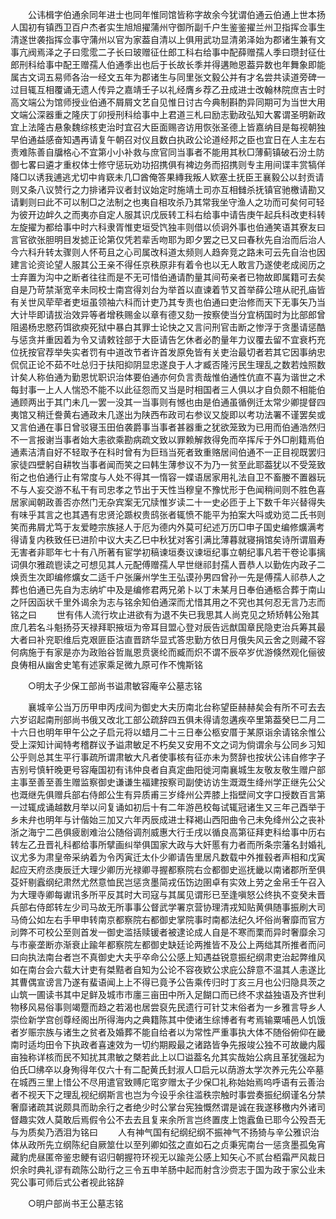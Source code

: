 <!-- { "loadSidebar": true } -->
　　公讳楫字伯通余同年进士也同年惟同馆皆称字故余今犹谓伯通云伯通上世本扬人国初有镇西卫百户杰者实生旭旭擢蒲州守御所副千户生鉴鉴擢兰州卫指挥佥事生清遂世袭指挥佥事守蒲州以官为家葢自清以上俱用武功显清弟泽始为郡诸生兼有文事亢阀焉泽之子曰霐霐二子长曰玻赠征仕郎工科右给事中配薛赠孺人季曰瓒封征仕郎刑科给事中配王赠孺人伯通季出也后于长故长季并得遘貤恩葢异数也年舞象即能属古文词五易师各治一经文五年为郡诸生与同里张文毅公并有才名尝共读道旁碑一过目辄互相覆诵无遗人传异之嘉靖壬子以礼经膺乡荐乙丑成进士改翰林院庶吉士时高文端公为馆师授业伯通不屑屑文艺自见惟日讨古今典制斟酌异同期可为当世大用文端公深器重之隆庆丁卯授刑科给事中上君道三札曰励志勤政弘知大畧谓圣明新政宜上法隆古悬象魏综核吏治时宜召大臣面赐咨访用恢张圣德上皆嘉纳目是每视朝独早伯通益感奋知遇再请复午朝召对仪且数白执政公论道经邦之臣也宜日在人主左右责难陈善自牖格心不宜第小小补救与庶官同当事者不能用其秋□薄蓟镇破石汾土防御七畧曰遴才重权体士修守惩玩劝功招携俱有裨边务而招携则专主用间谍丰赏犒佯降□以诱我逋逃尤切中肯窽未几□酋俺答果縳我叛人欵塞土抚臣王襄毅公以封贡请则又条八议赞行之力排诸异议者封议始定时施靖土司亦互相雠杀抚镇官驰檄请勘又请剿则曰此不可以制□之法制之也夷自相攻杀乃其常我坐守渔人之功而可矣何可轻为彼开边衅久之而夷亦自定人服其识戊辰转工科右给事中请告庚午起兵科改吏科转左旋擢为都给事中时六科隶胥惟吏垣受饩独丰则借以侦诇外事也伯通笑语其寮友曰言官欲张胆明目发摅正论第仅凭若辈舌吻耶为即夕罢之已又曰春秋先自治而后治人今六科升转太骤则人怀苟且之心司属改科道太频则人趋奔竞之路未可云先自治也因建言论资论望人服其公王亲不得任京秩原非有着令也以无人敢言乃遂使老成阅历之士弃置为沟中之断者往往而是不无可惜伯通请酌量其间苟亲者已物故即属籍可去矣自是乃苛禁渐宽辛未同校士南宫得刘台为举首以直谏着节又首举薛公瑄从祀孔庙皆有关世风荦荦者吏垣虽领袖六科而计吏乃其专责也伯通曰吏治修而天下无事矢乃当大计毕即请拔治效异等者增秩赐金以章有德又劾一按察使当分宜柄国时为比部郎曾阻遏杨忠愍药饵欲瘐死狱中暴白其罪士论快之又言问刑官击断之惨浮于贪墨请惩酷与惩贪并重因着为令又请敕铨部于大臣请告乞休者必酌量年力议覆去留不宜衰朽充位抚按官荐举失实者罚有中道改节者许首发原免皆有关吏治最切者若其它因事纳忠侃侃正论不茹不吐总归于扶阳抑阴显忠遂良于人才臧否隆污民生理乱之数若烛照数计矣人称伯通为勤恩忧职识治体要伯通亦何负言责哉惟伯通性伉直不喜为谐世之术每封事一上人人惴恐不能不以此征怨而又当是时相国者三人俱以才自负颇不相能伯通顾两出于其门未几一罢一没其一当事则有憾也由是伯通虽循例迁太常少卿提督四夷馆又稍迁誊黄右通政未几遂出为陕西布政司右参议又旋即以考功法署不谨罢矣或又言伯通在事日曾驳寝玉田伯袭爵事当事者甚器重之犹欲笼致为已用而伯通浩然归不一言报谢当事者始大恚欲乘勘病疏文致以罪赖解救得免而卒挥斥于外□削籍焉伯通素洁清自好不轻取予在科时曾有为巨珰当死者致重赂居间伯通不一正目视既罢归家徒四壁躬自耕牧当事者闻而笑之曰韩生薄参议不为乃一贫至此耶葢犹以不受笼致衔之也伯通行止有常度与人处不得其一惰容一媟语居家用礼法自卫不畜媵不置器玩不与人妄交游不私干有司忠孝之节出于天性当穆皇不豫忧形于色闻稍间则不胜色喜居家闻朝政善否亦然门无杂宾案无冗牍惟岁读二十一史必匝于上下数千年兴替得失有味乎其言之也其遇有忠贤沦踬权贵鸱张者辄愤不能平为拍案大呌或劝览二氏书则笑而弗屑尤笃于友爱睦宗族拯人于厄为德内外莫可纪述万历□申子国史编修爌满考得请复内秩致任已进阶中议大夫乙巳中秋犹对客引满比薄暮就寝捐馆矣诗所谓眉寿无害者非耶年七十有八所著有宦学初稿谏垣奏议谏垣纪事立朝纪事凡若干卷论事摛词俱尔雅疏鬯读之可想见其人元配傅赠孺人早世继祁封孺人晋恭人以勤佐内政子二焕贡生次即编修爌女二适千户张廉州学生王弘谟孙男四曾孙一先是傅孺人祁恭人之葬也伯通已先自为志纳圹中及是编修君两兄弟卜以丁未某月日奉伯通柩合葬于南山之阡因函状千里外谒余为志与铭余知伯通深而尤惜其用之不究也其何忍无言乃志而铭之曰 
　　世有伟人流行坎止进欲有为退不失已我思其人尚克见之矫矫韩公殆其庶几若名斗魁扬芬天禄拜职掖垣为帝耳目盟心登对辰告远猷国章民隐吏治兵筹其最大者曰补兖职维后克艰匪臣沽直晋跻华显式答忠勤方依日月俄失风云舍之则藏不容何病施于有家是亦为政贻谷哲胤恩贲褒纶而臧而炽不谓不辰卒岁优游倏然观化俪彼良俦相从幽舍史笔有述家乘足微九原可作不愧斯铭 

　　○明太子少保工部尚书谥肃敏容庵辛公墓志铭 

　　襄城辛公当万历甲申丙戌间为御史大夫历南北台称望臣赫赫矣会有所不可去去六岁诏起南刑部尚书俄又改北工部公疏辞四五俱未得请忽遘疾卒里第葢癸巳二月二十六日也明年甲午公之子启元将以蜡月二十三日奉公柩安厝于某原诣余请铭余惟公受上深知计闻特考稽群议予谥肃敏足不朽矣又安用不文之词为倘谓余与公同乡习知公乎则总其生平行事疏所谓肃敏大凡者使事核有征亦未为赘辞也按状公讳自修字子吉别号慎轩晚更号容庵国初有讳仲良者自真定曲阳徙河南襄城生友敬友敬生赠户部主事至善至善生赠监察御史谦谦生福建按察司副使访访生溉溉生绛州学正继先公父也溉继先俱赠兵部右侍郎公生有异质甫三岁绛州公弄膝上指壁间文字口授数百言第一过辄成诵越数月举以问复诵如初后十有二年游邑校每试辄冠诸生又三年己酉举于乡未弁也明年与计偕始三加又六年丙辰成进士释褐山西阳曲令己未免绛州公之丧补浙之海宁二邑俱疲剧难治公随俗调剂威惠大行壬戌以循良高第征拜吏科给事中历右转左乙丑晋礼科都给事所擘画纠举俱国家大政与大奸慝有力者而所条宗藩名封婚礼议尤多为肃皇帝采纳着为令丙寅迁太仆少卿请告里居凡数载中外推毂者声相和戊寅起应天府丞庚辰迁大理少卿历光禄卿寻握都察院右佥都御史巡抚畿以南诸郡所至俱芟奸剔蠧纲纪肃然尤然意恤民岂惩贪墨简戎伍饬边圉卓有实效上劳之金帛壬午召入为大理寺卿每谳讯多所平反其时大司寇与其属见谓形已至逢嗔怒公终执不变癸未晋兵部右侍郎转左少司马故无所事事公督武学署京营协理清戎知贴黄俱随事振刷大司马倚公如左右手甲申转南京都察院右都御史掌院事时南都法纪久坏俗尚奢靡而官方刓弊不可校公至则首发一御史滥括赎锾者被逮论成人自是不寒而栗而异时奢靡余习与市豪垄断亦渐衰止踰年都察院左都御史缺廷论两推皆不及公上两绌其所推者而问曰向执法南台者岂不真御史大夫乎卒命公公感上知遇益锐意振纪纲肃吏治起弊维风如在南台会六载大计吏有桀黠者自知为公论不容夜欵公求庇公辞意不温其人恚遂比其曹偶宣谤言乃遂有蜚语闻上上不得已竟予公告乘传归时丁亥三月也公归隐具茨之山筑一圃读书其中足鲜及城市市廛三亩田中所入足餬口而已终不求益独语及齐世利物移风易俗事则竭蹷而趋之若渴也居尝裒先民遗行可针艾末俗者为一乡雅言导乡人崇俭新学宫创尊经阁出所得海内之典籍陈其中使诸生综博者有考焉输粟哺邑人饥饿者岁赈宗族与诸生之贫者及婚葬不能自给者以为常性严重事执大体不随俗俯仰在畿南时适均田令下执政者喜速效为一切约期殿最之诸路皆争先报竣公独不可故畿内履亩独称详核而民不知扰其肃敏之槩若此上以□谥葢名允其实哉始公病且革犹强起为伯氏□绋卒以身殉得年仅六十有二配黄氏封淑人□启元以荫游太学次养元先公卒墓在城西三里上惜公不尽用遣官致赙庀窀穸赠太子少保□礼称始始焉呜呼语有云善治者不视天下之理乱视纪纲斯言也岂为今设乎余往滥秩宗触时事尝奏振纪纲谨名分禁奢靡诸疏其说颇具而助余行之者绝少时公掌台宪独慨然谓是诚在我遂移檄内外诸司督趣实效人莫敢后焉假令公不去去且复来余所言岂终置庋上饱蠧鱼已耶今公殁吾无与为质矣乃洒泪为铭曰 
　　人有神气国有纪纲纪纲不振神气不扬猗与辛公雅识治体从政所先立纲陈纪自厥筮仕以至列卿如弦之直如石之贞秉宪南台一惩贪墨孤兔宵藏豹虎昼匿帝鉴忠鲠有诏归朝握符环视无以踰尧公感上知矢心不贰台栢霜严风裁日炽余时典礼谬有疏陈公助行之三令五申羊肠中起而射含沙赍志于国为政于家公业未究公事可师后式公者视此铭辞 

　　○明户部尚书王公墓志铭 

